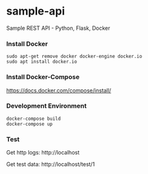 # sample-api
Sample REST API - Python, Flask, Docker


### Install Docker
```
sudo apt-get remove docker docker-engine docker.io
sudo apt install docker.io
```

### Install Docker-Compose
https://docs.docker.com/compose/install/


### Development Environment

```
docker-compose build
docker-compose up
```


### Test

Get http logs:
http://localhost

Get test data:
http://localhost/test/1

